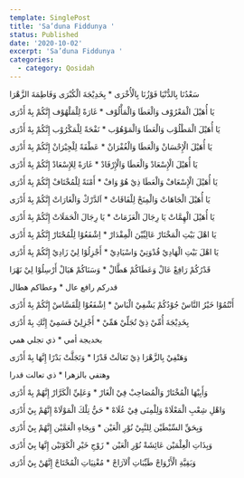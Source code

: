 ```yaml
---
template: SinglePost
title: 'Sa’duna Fiddunya '
status: Published
date: '2020-10-02'
excerpt: 'Sa’duna Fiddunya '
categories:
  - category: Qosidah
---
```


ﺳَﻌْﺪُﻧَﺎ ﺑِﺎﻟﺪُّﻧْﻴَﺎ ﻓَﻮْﺯُﻧَﺎ ﺑِﺎﻟْﺄُﺧْﺮَﻯ * ﺑِﺨَﺪِﻳْﺠَﺔَ ﺍﻟْﻜُﺒْﺮَﻯ ﻭَﻓَﺎﻃِﻤَﺔَ ﺍﻟﺰَّﻫْﺮَﺍ

ﻳَﺎ ﺃُﻫَﻴْﻞَ ﺍﻟْﻤَﻌْﺮُﻭْﻑ ﻭَﺍﻟْﻌَﻄَﺎ ﻭَﺍﻟْﻤَﺄْﻟُﻮْﻑ * ﻏَﺎﺭَﺓً ﻟِﻠْﻤَﻠْﻬُﻮْﻑ ﺇِﻧَّﻜُﻢْ ﺑِﻪْ ﺃَﺩْﺭَﻯ

ﻳَﺎ ﺃُﻫَﻴْﻞَ ﺍﻟْﻤَﻄْﻠُﻮْﺏ ﻭَﺍﻟْﻌَﻄَﺎ ﻭَﺍﻟْﻤَﻮْﻫُﻮْﺏ * ﻧَﻔْﺤَﺔً ﻟِﻠْﻤَﻜْﺮُﻭْﺏ ﺇِﻧَّﻜُﻢْ ﺑِﻪْ ﺃَﺩْﺭَﻯ

ﻳَﺎ ﺃُﻫَﻴْﻞَ ﺍﻟْﺈِﺣْﺴَﺎﻥْ ﻭَﺍﻟْﻌَﻄَﺎ ﻭَﺍﻟْﻐُﻔْﺮَﺍﻥْ * ﻋَﻄْﻔَﺔً ﻟِﻠْﺠِﻴْﺮَﺍﻥْ ﺇِﻧَّﻜُﻢْ ﺑِﻪْ ﺃَﺩْﺭَﻯ

ﻳَﺎ ﺃُﻫَﻴْﻞَ ﺍﻟْﺈِﺳْﻌَﺎﺩْ ﻭَﺍﻟْﻌَﻄَﺎ ﻭَﺍﻟْﺈِﺭْﻓَﺎﺩْ * ﻏَﺎﺭَﺓً ﻟِﻺِﺳْﻌَﺎﺩْ ﺇِﻧَّﻜُﻢْ ﺑِﻪْ ﺃَﺩْﺭَﻯ

ﻳَﺎ ﺃُﻫَﻴْﻞَ ﺍﻟْﺈِﺳْﻌَﺎﻑْ ﻭَﺍﻟْﻌَﻄَﺎ ﺫِﻱْ ﻫُﻮْ وَاﻑْ * ﺃَﻣْﻨَﺔً ﻟِﻠْﻤُﺨْﺘَﺎﻑْ ﺇِﻧَّﻜُﻢْ ﺑِﻪْ ﺃَﺩْﺭَﻯ

ﻳَﺎ ﺃُﻫَﻴْﻞَ ﺍﻟْﺠَﺎﻫَﺎﺕْ ﻭَﺍﻟْﻤِﻨَﺢْ ﻟِﻠْﻔَﺎﻗَﺎﺕْ * ﺍَﻟﺪَّﺭْﻙْ ﻭَﺍﻟْﻐَﺎﺭَﺍﺕْ ﺇِﻧَّﻜُﻢْ ﺑِﻪْ ﺃَﺩْﺭَﻯ

ﻳَﺎ ﺃُﻫَﻴْﻞَ ﺍﻟْﻬِﻤَّﺎﺕْ ﻳَﺎ ﺭِﺟَﺎﻝَ ﺍﻟْﻌَﺰَﻣَﺎﺕْ * ﻳَﺎ ﺭِﺟَﺎﻝَ ﺍﻟْﺤَﻤَﻠَﺎﺕْ ﺇِﻧَّﻜُﻢْ ﺑِﻪْ ﺃَﺩْﺭَﻯ

ﻳَﺎ ﺍﻫْﻞَ ﺑَﻴْﺖِ ﺍﻟْﻤَﺨْﺘَﺎﺭْ ﻋَﺎﻟِﻴِّﻴْﻦَ ﺍﻟْﻤِﻘْﺪَﺍﺭْ * ﺍِﺷْﻔَﻌُﻮْﺍ ﻟِﻠْﻤُﺤْﺘَﺎﺭْ ﺇِﻧَّﻜُﻢْ ﺑِﻪْ ﺃَﺩْﺭَﻯ

ﻳَﺎ ﺍﻫْﻞَ ﺑَﻴْﺖِ ﺍﻟْﻬَﺎﺩِﻱْ ﻗُﺪْﻭَﺗِﻲْ ﻭَﺍﺳْﻴَﺎﺩِﻱْ * ﺃَﺟْﺰِﻟُﻮْﺍ ﻟِﻲْ ﺯَﺍﺩِﻱْ ﺇِﻧَّﻜُﻢْ ﺑِﻪْ ﺃَﺩْﺭَﻯ

ﻗَﺪْﺭُﻛُﻢْ ﺭَﺍﻓِﻊْ ﻋَﺎﻝْ ﻭَﻋَﻄَﺎﻛُﻢْ ﻫَﻄَّﺎﻝْ * ﻭَﺳَﻨَﺎﻛُﻢْ ﻫَﻴَﺎﻝْ ﺃَﺭْﺳِﻠُﻮْﺍ ﻟِﻲْ ﻧَﻬْﺮَﺍ

ﻗﺪﺭﻛﻢ ﺭﺍﻓﻊ ﻋﺎﻝ * ﻭﻋﻄﺎﻛﻢ ﻫﻄﺎﻝ

ﺃَﻧْﺘُﻤُﻮْﺍ ﺧَﻴْﺮُ ﺍﻟﻨَّﺎﺱْ ﺟُﻮْﺩُﻛُﻢْ ﻳَﺸْﻔِﻲْ ﺍﻟْﺒَﺎﺱْ * ﺍِﺷْﻔَﻌُﻮْﺍ ﻟِﻠْﻘَﺴَّﺎﺱْ ﺇِﻧَّﻜُﻢْ ﺑِﻪْ ﺃَﺩْﺭَﻯ

ﺑِﺨَﺪِﻳْﺠَﺔَ ﺃُﻣِّﻲْ ﺫِﻱْ ﺗُﺠَﻠِّﻲْ ﻫَﻤِّﻲْ * ﺃَﺟْﺰِﻟِﻲْ ﻗَﺴَﻤِﻲْ ﺇِﻧَّﻚِ ﺑِﻪْ ﺃَﺩْﺭَﻯ

ﺑﺨﺪﻳﺠﺔ ﺃﻣﻲ * ﺫﻱ ﺗﺠﻠﻲ ﻫﻤﻲ

ﻭَهَتْفِيْ ﺑِﺎﻟﺰَّﻫْﺮَﺍ ﺫِﻱْ ﺗَﻌَﺎﻟَﺖْ ﻗَﺪْﺭًﺍ * ﻭَﺗَﺠَﻠَّﺖْ ﺑَﺪْﺭًﺍ ﺇِﻧَّﻬَﺎ ﺑِﻪْ ﺃَﺩْﺭَﻯ

ﻭﻫﺘﻔﻲ ﺑﺎﻟﺰﻫﺮﺍ * ﺫﻱ ﺗﻌﺎﻟﺖ ﻗﺪﺭﺍ

ﻭَﺃَﺑِﻴْﻬَﺎ ﺍﻟْﻤُﺨْﺘَﺎﺭْ ﻭَﺍﻟْﻤُﺼَﺎﺣِﺐْ ﻓِﻲْ ﺍﻟْﻐَﺎﺭْ * ﻭَﻋَﻠِﻲِّ ﺍﻟْﻜَﺮَّﺍﺭْ ﺇِﻧَّﻬُﻢْ ﺑِﻪْ ﺃَﺩْﺭَﻯ


وَاﻫْﻞِ ﺷِﻌْﺐِ ﺍﻟْﻤَﻌْﻠَﺎﻩْ ﻭَﻟِﻠْﻤِﻨَﻰ ﻓِﻲْ ﻋُﻠَﺎﻩْ * ﺣَﻲُّ ﺗِﻠْﻚَ ﺍﻟْﻤَﻮْﻟَﺎﻩْ ﺇِﻧَّﻬُﻢْ ﺑِﻲْ ﺃَﺩْﺭَﻯ

ﻭَﺑِﺤَﻖِّ ﺍﻟﺴِّﺒْﻄَﻴْﻦ ﻟِﻠﻨَّﺒِﻲْ ﻧُﻮْﺭِ ﺍﻟْﻌَﻴْﻦ * ﻭَﺑِﺠَﺎﻩِ ﺍﻟْﻌَﻤَّﻴْﻦ ﺇِﻧَّﻬُﻢْ ﺑِﻲْ ﺃَﺩْﺭَﻯ

ﻭَﺑِﺬَﺍﺕِ ﺍﻟْﻌِﻠْﻤَﻴْﻦ ﻋَﺎﺋِﺸَﺔْ ﻧُﻮْﺭِ ﺍﻟْﻌَﻴْﻦ * ﺯَﻭْﺝِ ﺧَﻴْﺮِ ﺍﻟْﻜَﻮْﻧَﻴْﻦ ﺇِﻧَّﻬَﺎ ﺑِﻲْ ﺃَﺩْﺭَﻯ

ﻭَﺑَﻘِﻴَّﺔِ ﺍﻟْﺄَﺯْﻭَﺍﺝْ ﻃَﻴِّﺒَﺎﺕِ ﺍْﻵﺭَﺍﺝْ * ﻣُﻐْﻨِﻴَﺎﺕِ ﺍﻟْﻤُﺤْﺘَﺎﺝْ ﺇِﻧَّﻬُﻦْ ﺑِﻲْ ﺃَﺩْﺭَﻯ


